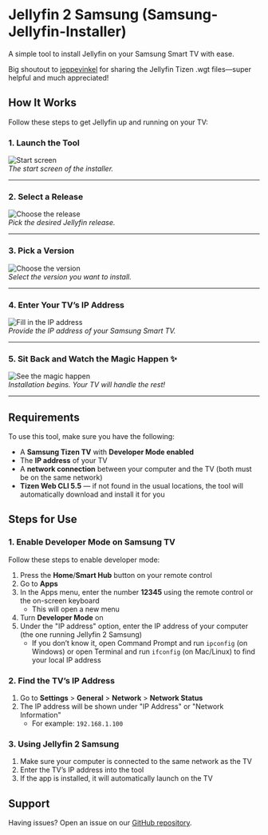 # Jellyfin 2 Samsung  (Samsung-Jellyfin-Installer)

A simple tool to install Jellyfin on your Samsung Smart TV with ease.

Big shoutout to [jeppevinkel](https://github.com/jeppevinkel/jellyfin-tizen-builds) for sharing the Jellyfin Tizen .wgt files—super helpful and much appreciated!

## How It Works

Follow these steps to get Jellyfin up and running on your TV:

### 1. Launch the Tool

![Start screen](https://github.com/user-attachments/assets/42769191-32b9-42da-baf1-75e5cd459f07)  
_The start screen of the installer._

---

### 2. Select a Release

![Choose the release](https://github.com/user-attachments/assets/8e85b079-fdc0-4fba-bd4d-94ba9f00d9da)  
_Pick the desired Jellyfin release._

---

### 3. Pick a Version

![Choose the version](https://github.com/user-attachments/assets/10849d7b-313a-454b-addf-f0e6e348f63f)  
_Select the version you want to install._

---

### 4. Enter Your TV’s IP Address

![Fill in the IP address](https://github.com/user-attachments/assets/740cb166-b77d-4991-90a7-f6fcd09cc840)  
_Provide the IP address of your Samsung Smart TV._

---

### 5. Sit Back and Watch the Magic Happen ✨

![See the magic happen](https://github.com/user-attachments/assets/40e28dca-f741-4df1-904b-e2db975f68d6)  
_Installation begins. Your TV will handle the rest!_

---

## Requirements
To use this tool, make sure you have the following:

- A **Samsung Tizen TV** with **Developer Mode enabled**  
- The **IP address** of your TV  
- A **network connection** between your computer and the TV (both must be on the same network)  
- **Tizen Web CLI 5.5** — if not found in the usual locations, the tool will automatically download and install it for you

## Steps for Use

### 1. Enable Developer Mode on Samsung TV
Follow these steps to enable developer mode:

1. Press the **Home**/**Smart Hub** button on your remote control  
2. Go to **Apps**  
3. In the Apps menu, enter the number **12345** using the remote control or the on-screen keyboard  
   - This will open a new menu  
4. Turn **Developer Mode** on  
5. Under the "IP address" option, enter the IP address of your computer (the one running Jellyfin 2 Samsung)  
   - If you don’t know it, open Command Prompt and run `ipconfig` (on Windows) or open Terminal and run `ifconfig` (on Mac/Linux) to find your local IP address  

### 2. Find the TV’s IP Address

1. Go to **Settings** > **General** > **Network** > **Network Status**  
2. The IP address will be shown under "IP Address" or "Network Information"  
   - For example: `192.168.1.100`

### 3. Using Jellyfin 2 Samsung

1. Make sure your computer is connected to the same network as the TV  
2. Enter the TV’s IP address into the tool  
3. If the app is installed, it will automatically launch on the TV  

## Support

Having issues? Open an issue on our [GitHub repository](https://github.com/PatrickSt1991/Samsung-Jellyfin-Installer).

